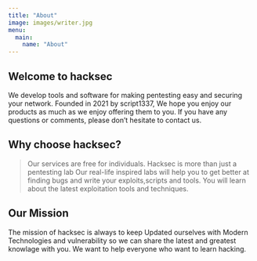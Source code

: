 ```yaml
---
title: "About"
image: images/writer.jpg
menu:
  main:
    name: "About"
---
```


## Welcome to hacksec

We develop tools and software for making pentesting easy and securing your network. Founded in 2021 by script1337, We hope you enjoy our products as much as we enjoy offering them to you. If you have any questions or comments, please don’t hesitate to contact us.

## Why choose hacksec?

> Our services are free for individuals.
> Hacksec is more than just a pentesting lab
> Our real-life inspired labs will help you to get better at finding bugs and write your exploits,scripts and tools. You will learn about the latest exploitation tools and techniques.

## Our Mission

The mission of hacksec is always to keep Updated ourselves with Modern Technologies and vulnerability so we can share the latest and greatest knowlage with you. We want to help everyone who want to learn hacking.
